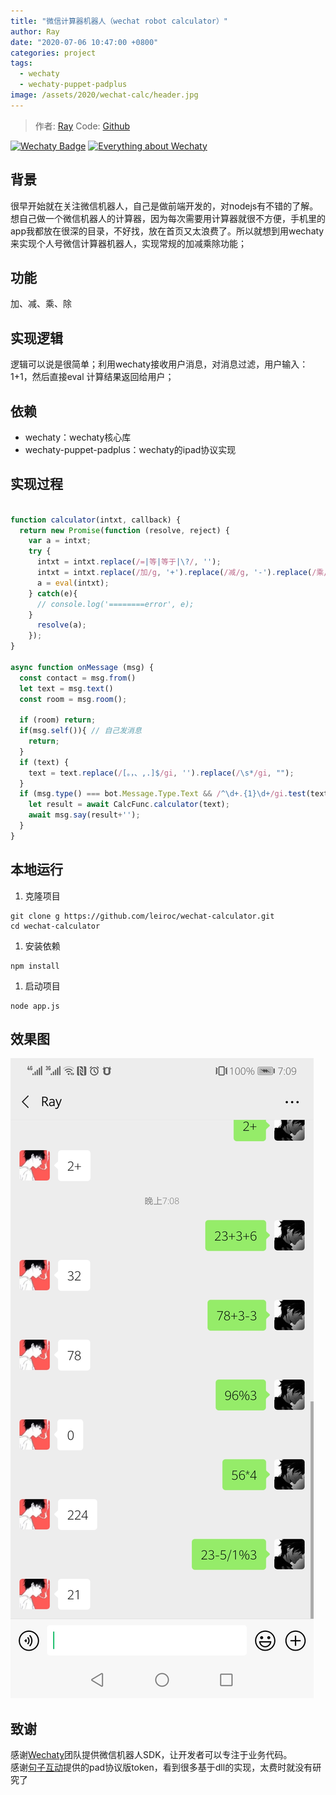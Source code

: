 ```yaml
---
title: "微信计算器机器人（wechat robot calculator）"
author: Ray
date: "2020-07-06 10:47:00 +0800"
categories: project
tags:
  - wechaty
  - wechaty-puppet-padplus
image: /assets/2020/wechat-calc/header.jpg
---
```


> 作者: [Ray](https://github.com/leiroc/)
> Code: [Github](https://github.com/leiroc/wechat-calculator)

[![Wechaty Badge](https://img.shields.io/badge/Powered%20By-Wechaty-green.svg#align=left&display=inline&height=20&margin=%5Bobject%20Object%5D&originHeight=20&originWidth=132&status=done&style=none&width=132)](https://github.com/chatie/wechaty)
[![Everything about Wechaty](https://img.shields.io/badge/Wechaty-%E5%BC%80%E6%BA%90%E6%BF%80%E5%8A%B1%E8%AE%A1%E5%88%92-green.svg#align=left&display=inline&height=20&margin=%5Bobject%20Object%5D&originHeight=20&originWidth=134&status=done&style=none&width=134)](https://github.com/juzibot/Welcome/wiki/Everything-about-Wechaty)

## 背景

很早开始就在关注微信机器人，自己是做前端开发的，对nodejs有不错的了解。想自己做一个微信机器人的计算器，因为每次需要用计算器就很不方便，手机里的app我都放在很深的目录，不好找，放在首页又太浪费了。所以就想到用wechaty来实现个人号微信计算器机器人，实现常规的加减乘除功能；

<!--more-->

## 功能

加、减、乘、除

## 实现逻辑

逻辑可以说是很简单；利用wechaty接收用户消息，对消息过滤，用户输入：1+1，然后直接eval 计算结果返回给用户；

## 依赖

- wechaty：wechaty核心库  
- wechaty-puppet-padplus：wechaty的ipad协议实现

## 实现过程

```javascript

function calculator(intxt, callback) {
  return new Promise(function (resolve, reject) {
    var a = intxt;
    try {
      intxt = intxt.replace(/=|等|等于|\?/, '');
      intxt = intxt.replace(/加/g, '+').replace(/减/g, '-').replace(/乘/g, '*').replace(/除/g, '/');
      a = eval(intxt);
    } catch(e){
      // console.log('========error', e);
    }
      resolve(a);
    });
}

async function onMessage (msg) {
  const contact = msg.from()
  let text = msg.text()
  const room = msg.room();

  if (room) return;
  if(msg.self()){ // 自己发消息
    return;
  }
  if (text) {
    text = text.replace(/[。，、,.]$/gi, '').replace(/\s*/gi, "");
  }
  if (msg.type() === bot.Message.Type.Text && /^\d+.{1}\d+/gi.test(text)) { // 文本消息
    let result = await CalcFunc.calculator(text);
    await msg.say(result+'');
  }
}

```

## 本地运行

1. 克隆项目

```shell
git clone g https://github.com/leiroc/wechat-calculator.git
cd wechat-calculator
```

1. 安装依赖

```shell
npm install
```

1. 启动项目

```shell
node app.js
```

## 效果图

![效果图](/assets/2020/wechat-calc/demo.jpg)

## 致谢

感谢[Wechaty](https://wechaty.github.io/)团队提供微信机器人SDK，让开发者可以专注于业务代码。  
感谢[句子互动](https://www.juzibot.com)提供的pad协议版token，看到很多基于dll的实现，太费时就没有研究了
